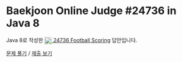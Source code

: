 # Baekjoon Online Judge #24736 in Java 8
Java 8로 작성한 [<img src="https://static.solved.ac/tier_small/1.svg" height="20" align="center">
24736 Football Scoring](https://www.acmicpc.net/problem/24736) 답안입니다.

[문제 풀기](https://www.acmicpc.net/problem/24736) /
[제출 보기](https://www.acmicpc.net/source/87136476)
